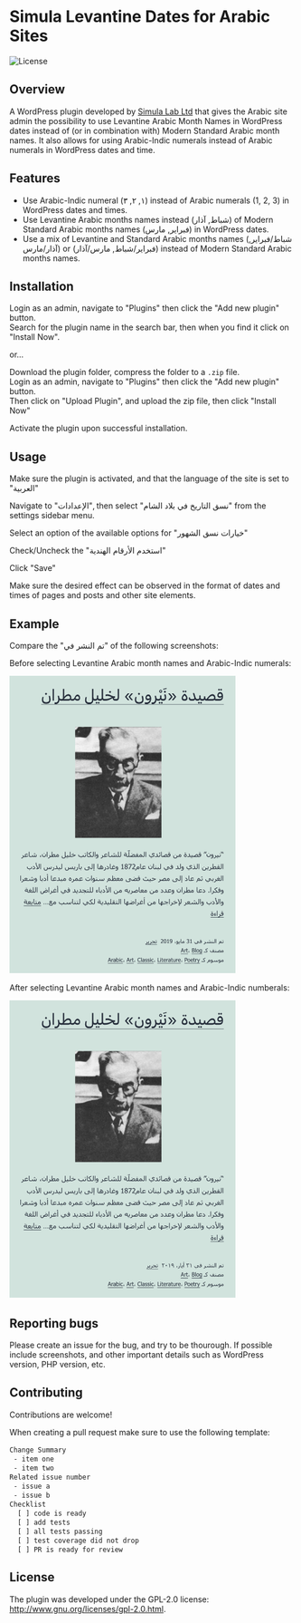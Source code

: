 # Simula Levantine Dates for Arabic Sites

![License](https://img.shields.io/badge/license-GPLv2-blue.svg)

## Overview

A WordPress plugin developed by [Simula Lab Ltd](https://simulalab.org) that gives the Arabic site admin the possibility to use Levantine Arabic Month Names in WordPress dates instead of (or in combination with) Modern Standard Arabic month names. It also allows for using Arabic-Indic numerals instead of Arabic numerals in WordPress dates and time.

## Features

- Use Arabic-Indic numeral (١, ٢, ٣) instead of Arabic numerals (1, 2, 3) in WordPress dates and times.
- Use Levantine Arabic months names instead (شباط, آذار) of Modern Standard Arabic months names (فبراير, مارس) in WordPress dates.
- Use a mix of Levantine and Standard Arabic months names (شباط/فبراير, آذار/مارس) or (فبراير/شباط, مارس/آذار) instead of Modern Standard Arabic months names.

## Installation

Login as an admin, navigate to "Plugins" then click the "Add new plugin" button.\
Search for the plugin name in the search bar, then when you find it click on "Install Now". 

or...

Download the plugin folder, compress the folder to a `.zip` file.\
Login as an admin, navigate to "Plugins" then click the "Add new plugin" button.\
Then click on "Upload Plugin", and upload the zip file, then click "Install Now"


Activate the plugin upon successful installation.

## Usage

Make sure the plugin is activated, and that the language of the site is set to "العربية"

Navigate to "الإعدادات", then select "نسق التاريخ في بلاد الشام" from the settings sidebar menu.

Select an option of the available options for "خيارات نسق الشهور"

Check/Uncheck the "استخدم الأرقام الهندية"

Click "Save"

Make sure the desired effect can be observed in the format of dates and times of pages and posts and other site elements.

## Example

Compare the "تم النشر في" of the following screenshots:

Before selecting Levantine Arabic month names and Arabic-Indic numerals:

<img src="assets/screenshot-1.png" alt="example" width="400"/>

After selecting Levantine Arabic month names and Arabic-Indic numberals:

<img src="assets/screenshot-2.png" alt="example" width="400"/>

## Reporting bugs

Please create an issue for the bug, and try to be thourough. 
If possible include screenshots, and other important details such as WordPress version, PHP version, etc.

## Contributing
Contributions are welcome!

When creating a pull request make sure to use the following template:

```
Change Summary
 - item one
 - item two
Related issue number
 - issue a
 - issue b
Checklist
  [ ] code is ready
  [ ] add tests
  [ ] all tests passing
  [ ] test coverage did not drop
  [ ] PR is ready for review
```

## License
The plugin was developed under the GPL-2.0 license: http://www.gnu.org/licenses/gpl-2.0.html.
